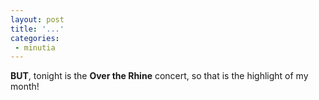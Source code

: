 ```yaml
---
layout: post
title: '...'
categories:
 - minutia
---
```


<b>BUT</b>, tonight is the <b>Over the Rhine</b> concert, so that is the highlight of my month!

